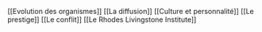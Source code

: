 [[Evolution des organismes]]
[[La diffusion]]
[[Culture et personnalité]]
[[Le prestige]]
[[Le conflit]]
[[Le Rhodes Livingstone Institute]]